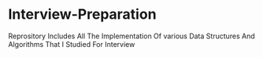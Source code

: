 # Interview-Preparation
Reprository Includes All The Implementation Of various Data Structures And Algorithms That I Studied For Interview
